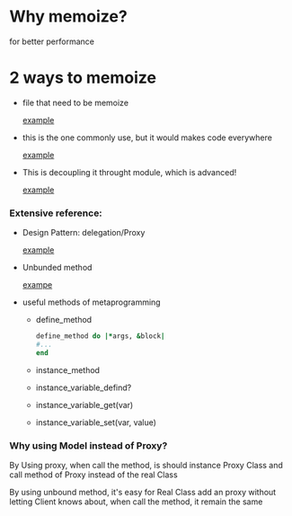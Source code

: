 # Why memoize?

for better performance

# 2 ways to memoize

* file that need to be memoize
 
  [example](048_memoize.rb)

* this is the one commonly use, but it would makes code everywhere

  [example](048_memoized1.rb)

* This is decoupling it throught module, which is advanced!

  [example](048_memoized2.rb)


### Extensive reference:

* Design Pattern: delegation/Proxy

  [example](048_proxy.rb)
* Unbunded method

  [exampe](048_unbound_method.rb)

* useful methods of metaprogramming 
   * define_method
   
      ```ruby
      define_method do |*args, &block|
      #...
      end
      ```
   
   * instance_method
   * instance_variable_defind?
   * instance_variable_get(var)
   * instance_variable_set(var, value) 

### Why using Model instead of Proxy?

By Using proxy, when  call the method, is should instance Proxy Class and call method of Proxy
instead of the real Class

By using unbound method, it's easy for Real Class add an proxy without letting
Client knows about, when call the method, it remain the same


